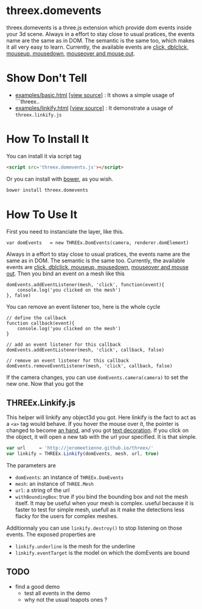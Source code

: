 threex.domevents
================

threex.domevents is a three.js extension which provide dom events inside your 3d scene.
Always in a effort to stay close to usual pratices, the events name are the same as in DOM.
The semantic is the same too, which makes it all very easy to learn.
Currently, the available events are
[click, dblclick, mouseup, mousedown](http://www.quirksmode.org/dom/events/click.html),
[mouseover and mouse out](http://www.quirksmode.org/dom/events/mouseover.html).


Show Don't Tell
===============
* [examples/basic.html](http://jeromeetienne.github.io/threex.domevents/examples/basic.html)
\[[view source](https://github.com/jeromeetienne/threex.domevents/blob/master/examples/basic.html)\] :
It shows a simple usage of ```threex..
* [examples/linkify.html](http://jeromeetienne.github.io/threex.domevents/examples/linkify.html)
\[[view source](https://github.com/jeromeetienne/threex.domevents/blob/master/examples/linkify.html)\] :
It demonstrate a usage of ```threex.linkify.js```

How To Install It
=================

You can install it via script tag

```html
<script src='threex.domevents.js'></script>
```

Or you can install with [bower](http://bower.io/), as you wish.

```bash
bower install threex.domevents
```

How To Use It
=============

First you need to instanciate the layer, like this.

```
var domEvents	= new THREEx.DomEvents(camera, renderer.domElement)
```

Always in a effort to stay close to usual pratices, the events name are the same as in DOM.
The semantic is the same too.
Currently, the available events are
[click, dblclick, mouseup, mousedown](http://www.quirksmode.org/dom/events/click.html),
[mouseover and mouse out](http://www.quirksmode.org/dom/events/mouseover.html).
Then you bind an event on a mesh like this

```
domEvents.addEventListener(mesh, 'click', function(event){
	console.log('you clicked on the mesh')
}, false)
```

You can remove an event listener too, here is the whole cycle

```
// define the callback
function callback(event){
	console.log('you clicked on the mesh')	
}

// add an event listener for this callback
domEvents.addEventListener(mesh, 'click', callback, false)

// remove an event listener for this callback
domEvents.removeEventListener(mesh, 'click', callback, false)
```

If the camera changes, you can use ```domEvents.camera(camera)``` to set the new one.
Now that you got the 

## THREEx.Linkify.js

This helper will linkify any object3d you got.
Here linkify is the fact to act as a ```<a>``` tag would behave.
If you hover the mouse over it, the pointer is changed to become 
[an hand](http://en.wikipedia.org/wiki/Pointer_\(graphical_user_interfaces\)),
and you got 
[text decoration](https://developer.mozilla.org/en-US/docs/Web/CSS/text-decoration).
If you click on the object, it will open a new tab with the url your specified.
It is that simple.

```javascript
var url		= 'http://jeromeetienne.github.io/threex/'
var linkify	= THREEx.Linkify(domEvents, mesh, url, true)
```

The parameters are 
* ```domEvents```: an instance of ```THREEx.DomEvents```
* ```mesh```: an instance of ```THREE.Mesh```
* ```url```: a string of the url
* ```withBoundingBox```: true if you bind the bounding box and not the mesh itself. It 
may be useful when your mesh is complex. useful because it is faster to test for 
simple mesh, usefull as it make the detections less flacky for the users for complex meshes.


Additionnaly you can use ```linkify.destroy()``` to stop listening on those events.
The exposed properties are 

* ```linkify.underline``` is the mesh for the underline
* ```linkify.eventTarget``` is the model on which the domEvents are bound


## TODO
* find a good demo
  * test all events in the demo
  * why not the usual teapots ones ?